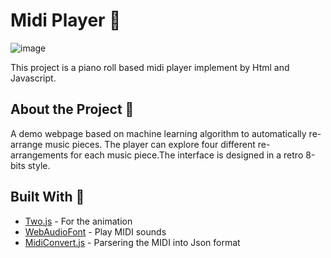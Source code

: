 # Midi Player  🎼
![image](
       src/assets/screenShot.png
      )

This project is a piano roll based midi player implement by Html and Javascript. 

## About the Project 🎹

A demo webpage based on machine learning algorithm to automatically re-arrange music pieces. The player can explore four different re-arrangements for each music piece.The interface is designed in a retro 8-bits style.

## Built With 🤝

* [Two.js](https://two.js.org/) - For the animation
* [WebAudioFont](https://surikov.github.io/webaudiofont/) - Play MIDI sounds 
* [MidiConvert.js](https://github.com/Tonejs/MidiConvert) - Parsering the MIDI into Json format




